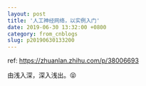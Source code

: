 ```yaml
---
layout: post
title: '人工神经网络，以实例入门'
date: 2019-06-30 13:32:00 +0800
category: from_cnblogs
slug: p20190630133200
---
```

ref: https://zhuanlan.zhihu.com/p/38006693

由浅入深，深入浅出。😝